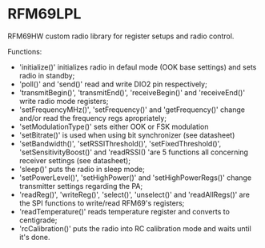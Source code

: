 # RFM69LPL
RFM69HW  custom radio library for register setups and radio control. 

Functions: 
- 'initialize()' initializes radio in defaul mode (OOK base settings) and sets radio in standby;
- 'poll()' and 'send()' read and write DIO2 pin respectively;
- 'transmitBegin()', 'transmitEnd()', 'receiveBegin()' and 'receiveEnd()' write radio mode registers;
- 'setFrequencyMHz()', 'setFrequency()' and 'getFrequency()' change and/or read the frequency regs apropriately;
- 'setModulationType()' sets either OOK or FSK modulation
- 'setBitrate()' is used when using bit synchronizer (see datasheet)
- 'setBandwidth()', 'setRSSIThreshold()', 'setFixedThreshold()', 'setSensitivityBoost()' and 'readRSSI() 'are 5 functions all concerning receiver settings (see datasheet);
- 'sleep()' puts the radio in sleep mode;
- 'setPowerLevel()', 'setHighPower()' and 'setHighPowerRegs()' change transmitter settings regarding the PA;
- 'readReg()', 'writeReg()', 'select()', 'unselect()' and 'readAllRegs()' are the SPI functions to write/read RFM69's registers;
- 'readTemperature()' reads temperature register and converts to centigrade;
- 'rcCalibration()' puts the radio into RC calibration mode and waits until it's done.
